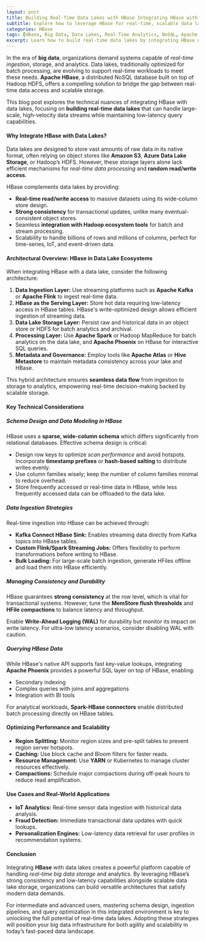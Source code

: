 ```yaml
---
layout: post  
title: Building Real-Time Data Lakes with HBase Integrating HBase with Data Lakes for Big Data Storage  
subtitle: Explore how to leverage HBase for real-time, scalable data lakes to optimize big data storage and analytics  
categories: HBase  
tags: [HBase, Big Data, Data Lakes, Real-Time Analytics, NoSQL, Apache Hadoop, Data Storage, Scalability]  
excerpt: Learn how to build real-time data lakes by integrating HBase with data lake architectures for efficient big data storage and processing. This guide dives deep into technical strategies for intermediate and advanced users.  
---
```

In the era of **big data**, organizations demand systems capable of *real-time ingestion*, storage, and analytics. Data lakes, traditionally optimized for batch processing, are evolving to support real-time workloads to meet these needs. **Apache HBase**, a distributed NoSQL database built on top of Hadoop HDFS, offers a compelling solution to bridge the gap between real-time data access and scalable storage.

This blog post explores the technical nuances of integrating HBase with data lakes, focusing on **building real-time data lakes** that can handle large-scale, high-velocity data streams while maintaining low-latency query capabilities.

#### Why Integrate HBase with Data Lakes?

Data lakes are designed to store vast amounts of raw data in its native format, often relying on object stores like **Amazon S3**, **Azure Data Lake Storage**, or Hadoop’s HDFS. However, these storage layers alone lack efficient mechanisms for *real-time data processing* and **random read/write access**.

HBase complements data lakes by providing:

- **Real-time read/write access** to massive datasets using its wide-column store design.
- **Strong consistency** for transactional updates, unlike many eventual-consistent object stores.
- Seamless **integration with Hadoop ecosystem tools** for batch and stream processing.
- Scalability to handle billions of rows and millions of columns, perfect for time-series, IoT, and event-driven data.

#### Architectural Overview: HBase in Data Lake Ecosystems

When integrating HBase with a data lake, consider the following architecture:

1. **Data Ingestion Layer:** Use streaming platforms such as **Apache Kafka** or **Apache Flink** to ingest real-time data.
2. **HBase as the Serving Layer:** Store hot data requiring low-latency access in HBase tables. HBase's write-optimized design allows efficient ingestion of streaming data.
3. **Data Lake Storage Layer:** Persist raw and historical data in an object store or HDFS for batch analytics and archival.
4. **Processing Layer:** Use **Apache Spark** or Hadoop MapReduce for batch analytics on the data lake, and **Apache Phoenix** on HBase for interactive SQL queries.
5. **Metadata and Governance:** Employ tools like **Apache Atlas** or **Hive Metastore** to maintain metadata consistency across your lake and HBase.

This hybrid architecture ensures **seamless data flow** from ingestion to storage to analytics, empowering real-time decision-making backed by scalable storage.

#### Key Technical Considerations

##### Schema Design and Data Modeling in HBase

HBase uses a **sparse, wide-column schema** which differs significantly from relational databases. Effective schema design is critical:

- Design row keys to optimize *scan performance* and avoid hotspots. Incorporate **timestamp prefixes** or **hash-based salting** to distribute writes evenly.
- Use column families wisely; keep the number of column families minimal to reduce overhead.
- Store frequently accessed or real-time data in HBase, while less frequently accessed data can be offloaded to the data lake.

##### Data Ingestion Strategies

Real-time ingestion into HBase can be achieved through:

- **Kafka Connect HBase Sink:** Enables streaming data directly from Kafka topics into HBase tables.
- **Custom Flink/Spark Streaming Jobs:** Offers flexibility to perform transformations before writing to HBase.
- **Bulk Loading:** For large-scale batch ingestion, generate HFiles offline and load them into HBase efficiently.

##### Managing Consistency and Durability

HBase guarantees **strong consistency** at the row level, which is vital for transactional systems. However, tune the **MemStore flush thresholds** and **HFile compactions** to balance latency and throughput.

Enable **Write-Ahead Logging (WAL)** for durability but monitor its impact on write latency. For ultra-low latency scenarios, consider disabling WAL with caution.

##### Querying HBase Data

While HBase's native API supports fast key-value lookups, integrating **Apache Phoenix** provides a powerful SQL layer on top of HBase, enabling:

- Secondary indexing
- Complex queries with joins and aggregations
- Integration with BI tools

For analytical workloads, **Spark-HBase connectors** enable distributed batch processing directly on HBase tables.

#### Optimizing Performance and Scalability

- **Region Splitting:** Monitor region sizes and pre-split tables to prevent region server hotspots.
- **Caching:** Use block cache and Bloom filters for faster reads.
- **Resource Management:** Use **YARN** or Kubernetes to manage cluster resources effectively.
- **Compactions:** Schedule major compactions during off-peak hours to reduce read amplification.

#### Use Cases and Real-World Applications

- **IoT Analytics:** Real-time sensor data ingestion with historical data analysis.
- **Fraud Detection:** Immediate transactional data updates with quick lookups.
- **Personalization Engines:** Low-latency data retrieval for user profiles in recommendation systems.

#### Conclusion

Integrating **HBase** with data lakes creates a powerful platform capable of handling *real-time big data storage* and analytics. By leveraging HBase’s strong consistency and low-latency capabilities alongside scalable data lake storage, organizations can build versatile architectures that satisfy modern data demands.

For intermediate and advanced users, mastering schema design, ingestion pipelines, and query optimization in this integrated environment is key to unlocking the full potential of real-time data lakes. Adopting these strategies will position your big data infrastructure for both agility and scalability in today’s fast-paced data landscape.
